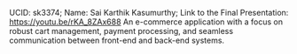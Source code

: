 UCID: sk3374;
Name: Sai Karthik Kasumurthy;
Link to the Final Presentation: https://youtu.be/rKA_8ZAx688
An e-commerce application with a focus on robust cart management, payment processing, and seamless communication between front-end and back-end systems. 
